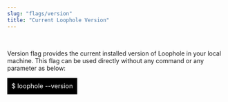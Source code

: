 ```yaml
---
slug: "flags/version"
title: "Current Loophole Version"
---
```


<br/>

Version flag provides the current installed version of Loophole in your local machine. This flag can be used directly without any command or any parameter as below:

<divs style="background-color:black;color:white;padding:10px;font-size: 105%;clear: left;display: table;justify-content: left align-items: left; flex-direction: column;">$ loophole --version </div>
